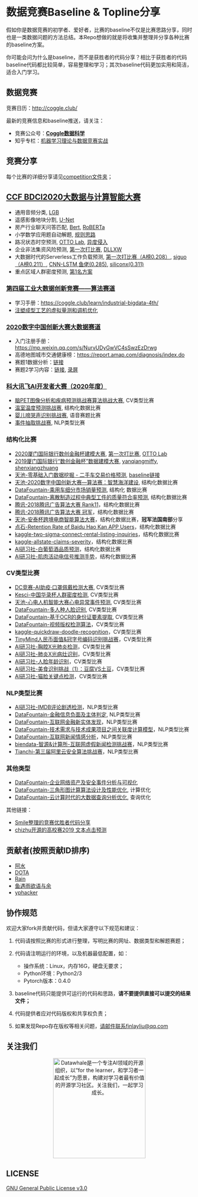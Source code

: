 # 数据竞赛Baseline & Topline分享

假如你是数据竞赛的初学者、爱好者，比赛的baseline不仅是比赛思路分享，同时也是一类数据问题的方法总结。本Repo想做的就是将收集并整理并分享各种比赛的baseline方案。

你可能会问为什么是baseline，而不是获胜者的代码分享？相比于获胜者的代码baseline代码都比较简单，容易整理和学习；其次baseline代码更加实用和简洁，适合入门学习。

## 数据竞赛

竞赛日历：http://coggle.club/

最新的竞赛信息和baseline推送，请关注：
- 竞赛公众号：[**Coggle数据科学**](https://t.zsxq.com/Eyn6EQr)
- 知乎专栏：[机器学习理论与数据竞赛实战](https://zhuanlan.zhihu.com/DataAI)

## 竞赛分享

每个比赛的详细分享请见[competition文件夹](https://github.com/datawhalechina/competition-baseline/tree/master/competition)；

## [CCF BDCI2020大数据与计算智能大赛](https://www.datafountain.cn/special/BDCI2020)
- 通用音频分类, [LGB](https://github.com/zjuzpw/baseline/blob/CCF2020BDCI/baseline_lgb.ipynb)
- 遥感影像地块分割, [U-Net](https://aistudio.baidu.com/aistudio/projectdetail/1090790)
- 房产行业聊天问答匹配, [Bert](https://github.com/syzong/2020_ccf_qa_match), [RoBERTa](https://github.com/LogicJake/competition_baselines/tree/master/competitions/property_chat_pair)
- 小学数学应用题自动解题, [规则思路](https://discussion.datafountain.cn/questions/3169?new=0)
- 路况状态时空预测, [OTTO Lab](https://github.com/juzstu/ccf2020_didi), [异度侵入](https://mp.weixin.qq.com/s/1vJDOInUOdBgXtLdVcpsEA)
- 企业非法集资风险预测, [第一次打比赛](https://github.com/LogicJake/competition_baselines/tree/master/competitions/fund_raising_risk_prediction), [DLLXW](https://github.com/DLLXW/data-science-competition/tree/main/datafountain)
- 大数据时代的Serverless工作负载预测, [第一次打比赛（A榜0.208）](https://github.com/LogicJake/competition_baselines/tree/master/competitions/serverless_load_prediction), [siguo（A榜0.211）](https://blog.csdn.net/qq_48081601/article/details/109338443), [CNN-LSTM](https://zhuanlan.zhihu.com/p/301092469),[鱼佬(0.285)](https://mp.weixin.qq.com/s/Ovb1pic2nleQhTObIaj2Ww), [siliconx(0.311)](https://github.com/siliconx/serverless)
- 重点区域人群密度预测, [第1名方案](https://github.com/agave233/2020-CCF-Crowd-Flow-Prediction)

### [第四届工业大数据创新竞赛——算法赛道](http://www.industrial-bigdata.com/Challenge/title?competitionId=GKLEW707XP2O58KZNLO4UPYKCOIEQONH)
- 学习手册：https://coggle.club/learn/industrial-bigdata-4th/
- [注塑成型工艺的虚拟量测和调机优化](https://github.com/datawhalechina/competition-baseline/blob/master/competition/%E7%AC%AC%E5%9B%9B%E5%B1%8A%E5%B7%A5%E4%B8%9A%E5%A4%A7%E6%95%B0%E6%8D%AE%E5%88%9B%E6%96%B0%E7%AB%9E%E8%B5%9B%EF%BC%9A%E7%AE%97%E6%B3%95%E8%B5%9B%E9%81%93/%E6%B3%A8%E5%A1%91%E6%88%90%E5%9E%8B%E8%B5%9B%E9%81%93baseline.ipynb)

### [2020数字中国创新大赛大数据赛道](https://data.xm.gov.cn/opendata-competition/index.html#/)
- 入门注册手册：https://mp.weixin.qq.com/s/NurvUDyGwVC4sSwzEzDrwg
- 高德地图城市交通健康榜：https://report.amap.com/diagnosis/index.do
- 赛题1数据分析：[链接](https://github.com/datawhalechina/competition-baseline/tree/master/competition/2020DCIC-%E5%88%9B%E6%96%B0%E5%A4%A7%E8%B5%9B%E5%A4%A7%E6%95%B0%E6%8D%AE%E8%B5%9B%E9%81%93)
- 赛题2学习内容：[链接](https://coggle.club/learn/DCIC2020/), [录屏](https://www.bilibili.com/video/BV1tz4y1f7Wg/)

### [科大讯飞AI开发者大赛（2020年度）](http://challenge.xfyun.cn/)

- [脑PET图像分析和疾病预测挑战赛算法挑战大赛](https://github.com/datawhalechina/competition-baseline/tree/master/competition/%E7%A7%91%E5%A4%A7%E8%AE%AF%E9%A3%9EAI%E5%BC%80%E5%8F%91%E8%80%85%E5%A4%A7%E8%B5%9B-%E8%84%91PET%E5%9B%BE%E5%83%8F%E5%88%86%E6%9E%90%E5%92%8C%E7%96%BE%E7%97%85%E9%A2%84%E6%B5%8B%E6%8C%91%E6%88%98%E8%B5%9B%E7%AE%97%E6%B3%95%E6%8C%91%E6%88%98%E5%A4%A7%E8%B5%9B), CV类型比赛
- [温室温度预测挑战赛](https://github.com/datawhalechina/competition-baseline/tree/master/competition/%E7%A7%91%E5%A4%A7%E8%AE%AF%E9%A3%9EAI%E5%BC%80%E5%8F%91%E8%80%85%E5%A4%A7%E8%B5%9B-%E6%B8%A9%E5%AE%A4%E6%B8%A9%E5%BA%A6%E9%A2%84%E6%B5%8B%E6%8C%91%E6%88%98%E8%B5%9B), 结构化数据比赛
- [婴儿啼哭声识别挑战赛](https://github.com/datawhalechina/competition-baseline/tree/master/competition/%E7%A7%91%E5%A4%A7%E8%AE%AF%E9%A3%9EAI%E5%BC%80%E5%8F%91%E8%80%85%E5%A4%A7%E8%B5%9B-%E5%A9%B4%E5%84%BF%E5%95%BC%E5%93%AD%E5%A3%B0%E8%AF%86%E5%88%AB%E6%8C%91%E6%88%98%E8%B5%9B), 语音赛题比赛
- [事件抽取挑战赛](https://github.com/datawhalechina/competition-baseline/tree/master/competition/%E7%A7%91%E5%A4%A7%E8%AE%AF%E9%A3%9EAI%E5%BC%80%E5%8F%91%E8%80%85%E5%A4%A7%E8%B5%9B-%E4%BA%8B%E4%BB%B6%E6%8A%BD%E5%8F%96%E6%8C%91%E6%88%98), NLP类型比赛

### 结构化比赛

- [2020厦门国际银行数创金融杯建模大赛](https://www.dcjingsai.com/v2/cmptDetail.html?id=439&=76f6724e6fa9455a9b5ef44402c08653), [第一次打比赛](https://github.com/LogicJake/competition_baselines/tree/master/competitions/xiamen_international_bank_2020), [OTTO Lab](https://github.com/cXPromise/Datacasle_2020XM_Baseline)
- [2019厦门国际银行“数创金融杯”数据建模大赛](https://m.dcjingsai.com/cmptDetail.html?id=319), [yanqiangmiffy](https://github.com/yanqiangmiffy/Data-Finance-Cup), [shenxiangzhuang](https://github.com/shenxiangzhuang/Bank-Competition)
- [天池-零基础入门数据挖掘 - 二手车交易价格预测](https://tianchi.aliyun.com/competition/entrance/231784/introduction), [baseline链接](https://github.com/yangjiada/used_cars)
- [天池-2020数字中国创新大赛—算法赛：智慧海洋建设](https://github.com/datawhalechina/competition-baseline/tree/master/competition/Tianchi-2020%E6%95%B0%E5%AD%97%E4%B8%AD%E5%9B%BD%E5%88%9B%E6%96%B0%E5%A4%A7%E8%B5%9B%E2%80%94%E7%AE%97%E6%B3%95%E8%B5%9B%EF%BC%9A%E6%99%BA%E6%85%A7%E6%B5%B7%E6%B4%8B%E5%BB%BA%E8%AE%BE), 结构化数据比赛
- [DataFountain-乘用车细分市场销量预测](https://github.com/datawhalechina/competition-baseline/tree/master/competition/DataFountain-%E4%B9%98%E7%94%A8%E8%BD%A6%E7%BB%86%E5%88%86%E5%B8%82%E5%9C%BA%E9%94%80%E9%87%8F%E9%A2%84%E6%B5%8B), 结构化
数据比赛
- [DataFountain-离散制造过程中典型工件的质量符合率预测](https://github.com/datawhalechina/competition-baseline/tree/master/competition/DataFountain-%E7%A6%BB%E6%95%A3%E5%88%B6%E9%80%A0%E8%BF%87%E7%A8%8B%E4%B8%AD%E5%85%B8%E5%9E%8B%E5%B7%A5%E4%BB%B6%E7%9A%84%E8%B4%A8%E9%87%8F%E7%AC%A6%E5%90%88%E7%8E%87%E9%A2%84%E6%B5%8B), 结构化数据比赛
- [腾讯-2018腾讯广告算法大赛 Rank11](https://github.com/datawhalechina/competition-baseline/tree/master/competition/%E8%85%BE%E8%AE%AF-2018%E8%85%BE%E8%AE%AF%E5%B9%BF%E5%91%8A%E7%AE%97%E6%B3%95%E5%A4%A7%E8%B5%9B)，结构化数据比赛
- [腾讯-2018腾讯广告算法大赛 冠军](https://github.com/datawhalechina/competition-baseline/tree/master/competition/%E8%85%BE%E8%AE%AF-2019%E8%85%BE%E8%AE%AF%E5%B9%BF%E5%91%8A%E7%AE%97%E6%B3%95%E5%A4%A7%E8%B5%9B)，结构化数据比赛
- [天池-安泰杯跨境电商智能算法大赛](https://github.com/datawhalechina/competition-baseline/tree/master/competition/Tianchi-%E5%AE%89%E6%B3%B0%E6%9D%AF%E8%B7%A8%E5%A2%83%E7%94%B5%E5%95%86%E6%99%BA%E8%83%BD%E7%AE%97%E6%B3%95%E5%A4%A7%E8%B5%9B)，结构化数据比赛，**冠军法国南部**分享
- [点石-Retention Rate of Baidu Hao Kan APP Users](https://github.com/datawhalechina/competition-baseline/tree/master/competition/%E7%82%B9%E7%9F%B3-Retention%20Rate%20of%20Baidu%20Hao%20Kan%20APP%20Users)，结构化数据比赛
- [kaggle-two-sigma-connect-rental-listing-inquiries](https://github.com/datawhalechina/competition-baseline/tree/master/competition/kaggle-two-sigma-connect-rental-listing-inquiries)，结构化数据比赛
- [kaggle-allstate-claims-severity](https://github.com/datawhalechina/competition-baseline/tree/master/competition/kaggle-allstate-claims-severity)，结构化数据比赛
- [AI研习社-白葡萄酒品质预测](https://github.com/datawhalechina/competition-baseline/tree/master/competition/yanxishe-%E7%99%BD%E8%91%A1%E8%90%84%E9%85%92%E5%93%81%E8%B4%A8%E9%A2%84%E6%B5%8B)，结构化数据比赛
- [AI研习社-肌肉活动电信号推测手势](https://github.com/datawhalechina/competition-baseline/tree/master/competition/yanxishe-%E8%82%8C%E8%82%89%E6%B4%BB%E5%8A%A8%E7%94%B5%E4%BF%A1%E5%8F%B7%E6%8E%A8%E6%B5%8B%E6%89%8B%E5%8A%BF)，结构化数据比赛

### CV类型比赛

- [DC竞赛-AI助疫·口罩佩戴检测大赛](https://github.com/datawhalechina/competition-baseline/tree/master/competition/DC%E7%AB%9E%E8%B5%9B-AI%E5%8A%A9%E7%96%AB%C2%B7%E5%8F%A3%E7%BD%A9%E4%BD%A9%E6%88%B4%E6%A3%80%E6%B5%8B%E5%A4%A7%E8%B5%9B), CV类型比赛
- [Kesci-中国华录杯人群密度检测](https://github.com/datawhalechina/competition-baseline/tree/master/competition/Kesci-%E4%B8%AD%E5%9B%BD%E5%8D%8E%E5%BD%95%E6%9D%AF%E4%BA%BA%E7%BE%A4%E5%AF%86%E5%BA%A6%E6%A3%80%E6%B5%8B), CV类型比赛
- [天池-心电人机智能大赛心电异常事件预测](https://github.com/datawhalechina/competition-baseline/tree/master/competition/Tianchi-%E5%BF%83%E7%94%B5%E4%BA%BA%E6%9C%BA%E6%99%BA%E8%83%BD%E5%A4%A7%E8%B5%9B%E5%BF%83%E7%94%B5%E5%BC%82%E5%B8%B8%E4%BA%8B%E4%BB%B6%E9%A2%84%E6%B5%8B), CV类型比赛
- [DataFountain-多人种人脸识别](https://github.com/datawhalechina/competition-baseline/tree/master/competition/DataFountain-%E5%A4%9A%E4%BA%BA%E7%A7%8D%E4%BA%BA%E8%84%B8%E8%AF%86%E5%88%AB), CV类型比赛
- [DataFountain-基于OCR的身份证要素提取](https://github.com/datawhalechina/competition-baseline/tree/master/competition/DataFountain-%E5%9F%BA%E4%BA%8EOCR%E7%9A%84%E8%BA%AB%E4%BB%BD%E8%AF%81%E8%A6%81%E7%B4%A0%E6%8F%90%E5%8F%96), CV类型比赛
- [DataFountain-视频版权检测算法](https://github.com/datawhalechina/competition-baseline/tree/master/competition/DataFountain-%E8%A7%86%E9%A2%91%E7%89%88%E6%9D%83%E6%A3%80%E6%B5%8B%E7%AE%97%E6%B3%95)，CV类型比赛
- [kaggle-quickdraw-doodle-recognition](https://github.com/datawhalechina/competition-baseline/tree/master/competition/kaggle-quickdraw-doodle-recognition)，CV类型比赛
- [TinyMind人民币面值&冠字号编码识别挑战赛](https://github.com/datawhalechina/competition-baseline/tree/master/competition/TinyMind%E4%BA%BA%E6%B0%91%E5%B8%81%E9%9D%A2%E5%80%BC%26%E5%86%A0%E5%AD%97%E5%8F%B7%E7%BC%96%E7%A0%81%E8%AF%86%E5%88%AB%E6%8C%91%E6%88%98%E8%B5%9B)，CV类型比赛
- [AI研习社-胸腔X光肺炎检测](https://github.com/datawhalechina/competition-baseline/tree/master/competition/yanxishe-%E8%83%B8%E8%85%94X%E5%85%89%E8%82%BA%E7%82%8E%E6%A3%80%E6%B5%8B)，CV类型比赛
- [AI研习社-肺炎X光病灶识别](https://github.com/datawhalechina/competition-baseline/tree/master/competition/yanxishe-%E8%82%BA%E7%82%8EX%E5%85%89%E7%97%85%E7%81%B6%E8%AF%86%E5%88%AB)，CV类型比赛
- [AI研习社-人脸年龄识别](https://github.com/datawhalechina/competition-baseline/tree/master/competition/yanxishe-%E4%BA%BA%E8%84%B8%E5%B9%B4%E9%BE%84%E8%AF%86%E5%88%AB)，CV类型比赛
- [AI研习社-美食识别挑战（1）：豆腐VS土豆](https://github.com/datawhalechina/competition-baseline/tree/master/competition/yanxishe-%E7%BE%8E%E9%A3%9F%E8%AF%86%E5%88%AB%E6%8C%91%E6%88%98%EF%BC%881%EF%BC%89%EF%BC%9A%E8%B1%86%E8%85%90VS%E5%9C%9F%E8%B1%86)，CV类型比赛
- [AI研习社-猫脸关键点检测](https://github.com/datawhalechina/competition-baseline/tree/master/competition/yanxishe-%E5%96%B5%E8%84%B8%E5%85%B3%E9%94%AE%E7%82%B9%E6%A3%80%E6%B5%8B)，CV类型比赛

### NLP类型比赛

- [AI研习社-IMDB评论剧透检测](https://github.com/datawhalechina/competition-baseline/tree/master/competition/yanxishe-IMDB%E8%AF%84%E8%AE%BA%E5%89%A7%E9%80%8F%E6%A3%80%E6%B5%8B)，NLP类型比赛
- [DataFountain-金融信息负面及主体判定](https://github.com/datawhalechina/competition-baseline/tree/master/competition/DataFountain-%E9%87%91%E8%9E%8D%E4%BF%A1%E6%81%AF%E8%B4%9F%E9%9D%A2%E5%8F%8A%E4%B8%BB%E4%BD%93%E5%88%A4%E5%AE%9A), NLP类型比赛
- [DataFountain-互联网金融新实体发现](https://github.com/datawhalechina/competition-baseline/tree/master/competition/DataFountain-%E4%BA%92%E8%81%94%E7%BD%91%E9%87%91%E8%9E%8D%E6%96%B0%E5%AE%9E%E4%BD%93%E5%8F%91%E7%8E%B0)，NLP类型比赛
- [DataFountain-技术需求与技术成果项目之间关联度计算模型](https://github.com/datawhalechina/competition-baseline/tree/master/competition/DataFountain-%E6%8A%80%E6%9C%AF%E9%9C%80%E6%B1%82%E4%B8%8E%E6%8A%80%E6%9C%AF%E6%88%90%E6%9E%9C%E9%A1%B9%E7%9B%AE%E4%B9%8B%E9%97%B4%E5%85%B3%E8%81%94%E5%BA%A6%E8%AE%A1%E7%AE%97%E6%A8%A1%E5%9E%8B)，NLP类型比赛
- [DataFountain-互联网新闻情感分析](https://github.com/datawhalechina/competition-baseline/tree/master/competition/DataFountain-%E4%BA%92%E8%81%94%E7%BD%91%E6%96%B0%E9%97%BB%E6%83%85%E6%84%9F%E5%88%86%E6%9E%90)，NLP类型比赛
- [biendata-智源&计算所-互联网虚假新闻检测挑战赛](https://github.com/datawhalechina/competition-baseline/tree/master/competition/biendata-%E6%99%BA%E6%BA%90%26%E8%AE%A1%E7%AE%97%E6%89%80-%E4%BA%92%E8%81%94%E7%BD%91%E8%99%9A%E5%81%87%E6%96%B0%E9%97%BB%E6%A3%80%E6%B5%8B%E6%8C%91%E6%88%98%E8%B5%9B)，NLP类型比赛
- [Tianchi-第三届阿里云安全算法挑战赛](https://github.com/datawhalechina/competition-baseline/tree/master/competition/Tianchi-%E7%AC%AC%E4%B8%89%E5%B1%8A%E9%98%BF%E9%87%8C%E4%BA%91%E5%AE%89%E5%85%A8%E7%AE%97%E6%B3%95%E6%8C%91%E6%88%98%E8%B5%9B)，NLP类型比赛

### 其他类型

- [DataFountain-企业网络资产及安全事件分析与可视化](https://github.com/datawhalechina/competition-baseline/tree/master/competition/DataFountain-%E4%BC%81%E4%B8%9A%E7%BD%91%E7%BB%9C%E8%B5%84%E4%BA%A7%E5%8F%8A%E5%AE%89%E5%85%A8%E4%BA%8B%E4%BB%B6%E5%88%86%E6%9E%90%E4%B8%8E%E5%8F%AF%E8%A7%86%E5%8C%96)
- [DataFountain-三角形图计算算法设计及性能优化](https://github.com/datawhalechina/competition-baseline/tree/master/competition/DataFountain-%E4%B8%89%E8%A7%92%E5%BD%A2%E5%9B%BE%E8%AE%A1%E7%AE%97%E7%AE%97%E6%B3%95%E8%AE%BE%E8%AE%A1%E5%8F%8A%E6%80%A7%E8%83%BD%E4%BC%98%E5%8C%96), 计算优化
- [DataFountain-云计算时代的大数据查询分析优化](https://github.com/datawhalechina/competition-baseline/tree/master/competition/DataFountain-%E4%BA%91%E8%AE%A1%E7%AE%97%E6%97%B6%E4%BB%A3%E7%9A%84%E5%A4%A7%E6%95%B0%E6%8D%AE%E6%9F%A5%E8%AF%A2%E5%88%86%E6%9E%90%E4%BC%98%E5%8C%96), 查询优化

其他链接：

- [Smile整理的竞赛优胜者代码分享](https://github.com/Smilexuhc/Data-Competition-TopSolution)
- [chizhu开源的高校赛2019 文本点击预测](https://github.com/chizhu/BDC2019)

## 贡献者(按照贡献ID排序)

- [阿水](https://www.zhihu.com/people/finlayliu/)
- [DOTA](https://www.zhihu.com/people/yuconan/)
- [Rain](https://www.zhihu.com/people/kingdoms/activities)
- [鱼遇雨欲语与余](https://www.zhihu.com/people/wang-he-13-93/)
- [yphacker](https://github.com/yphacker)

## 协作规范

欢迎大家fork并贡献代码，但请大家遵守以下规范和建议：

1. 代码请按照比赛的形式进行整理，写明比赛的网址、数据类型和解题赛题；

2. 代码请注明运行的环境，以及机器最低配置，如：
   - 操作系统：Linux，内存16G，硬盘无要求；
   - Python环境：Python2/3
   - Pytorch版本：0.4.0
   
3. baseline代码只能提供可运行的代码和思路，**请不要提供直接可以提交的结果文件；**

4. 代码提供者应对代码版权和共享权负责；

5. 如果发现Repo存在版权等相关问题，请邮件联系finlayliu@qq.com
  
## 关注我们

<div align=center><img src="https://cdn.coggle.club/dw_qrcode.jpeg" width = "250" height = "270" alt="Datawhale是一个专注AI领域的开源组织，以“for the learner，和学习者一起成长”为愿景，构建对学习者最有价值的开源学习社区。关注我们，一起学习成长。"></div>

## LICENSE

[GNU General Public License v3.0](https://github.com/datawhalechina/competition-baseline/blob/master/LICENSE)
